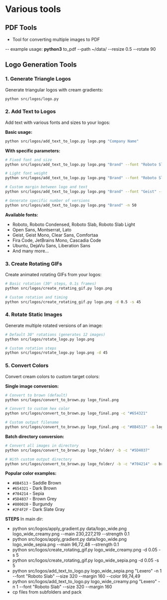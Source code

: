 Various tools
============

## PDF Tools
* Tool for converting multiple images to PDF
  
-- example usage: **python3** to_pdf --path ~/data/ --resize 0.5 --rotate 90

## Logo Generation Tools

### 1. Generate Triangle Logos
Generate triangular logos with cream gradients:
```bash
python src/logos/logo.py
```

### 2. Add Text to Logos
Add text with various fonts and sizes to your logos:

**Basic usage:**
```bash
python src/logos/add_text_to_logo.py logo.png "Company Name"
```

**With specific parameters:**
```bash
# Fixed font and size
python src/logos/add_text_to_logo.py logo.png "Brand" --font "Roboto Slab" --size 250

# Light font weight
python src/logos/add_text_to_logo.py logo.png "Brand" --font "Roboto Slab Light" --size 280

# Custom margin between logo and text
python src/logos/add_text_to_logo.py logo.png "Brand" --font "Geist" --size 200 --margin 100

# Generate specific number of versions
python src/logos/add_text_to_logo.py logo.png "Brand" -n 50
```

**Available fonts:**
- Roboto, Roboto Condensed, Roboto Slab, Roboto Slab Light
- Open Sans, Montserrat, Lato
- Geist, Geist Mono, Clear Sans, Comfortaa
- Fira Code, JetBrains Mono, Cascadia Code
- Ubuntu, DejaVu Sans, Liberation Sans
- And many more...

### 3. Create Rotating GIFs
Create animated rotating GIFs from your logos:

```bash
# Basic rotation (30° steps, 0.1s frames)
python src/logos/create_rotating_gif.py logo.png

# Custom rotation and timing
python src/logos/create_rotating_gif.py logo.png -d 0.5 -s 45
```

### 4. Rotate Static Images
Generate multiple rotated versions of an image:

```bash
# Default 30° rotations (generates 12 images)
python src/logos/rotate_logo.py logo.png

# Custom rotation steps
python src/logos/rotate_logo.py logo.png -d 45
```

### 5. Convert Colors
Convert cream colors to custom target colors:

**Single image conversion:**
```bash
# Convert to brown (default)
python src/logos/convert_to_brown.py logo_final.png

# Convert to custom hex color
python src/logos/convert_to_brown.py logo_final.png -c "#654321"

# Custom output filename
python src/logos/convert_to_brown.py logo_final.png -c "#8B4513" -o logo_brown.png
```

**Batch directory conversion:**
```bash
# Convert all images in directory
python src/logos/convert_to_brown.py logo_folder/ -b -c "#5D4037"

# With custom output directory
python src/logos/convert_to_brown.py logo_folder/ -b -c "#704214" -o brown_logos/
```

**Popular color examples:**
- `#8B4513` - Saddle Brown
- `#654321` - Dark Brown
- `#704214` - Sepia
- `#5D4037` - Brown Grey
- `#800020` - Burgundy
- `#2F4F2F` - Dark Slate Gray


**STEPS**
In main dir:
- python src/logos/apply_gradient.py data/logo_wide.png logo_wide_creamy.png --main 230,227,219 --strength 0.1 
- python src/logos/apply_gradient.py data/logo_wide.png logo_wide_sepia.png --main 96,72,48 --strength 0.1 
- python src/logos/create_rotating_gif.py logo_wide_creamy.png -d 0.05 -s 5
- python src/logos/create_rotating_gif.py logo_wide_sepia.png -d 0.05 -s 5
- python src/logos/add_text_to_logo.py logo_wide_sepia.png "Lexero" -n 1 --font "Roboto Slab" --size 320 --margin 160 --color 99,74,49
- python src/logos/add_text_to_logo.py logo_wide_creamy.png "Lexero" -n 1 --font "Roboto Slab" --size 320 --margin 160
- cp files from subfolders and pack
